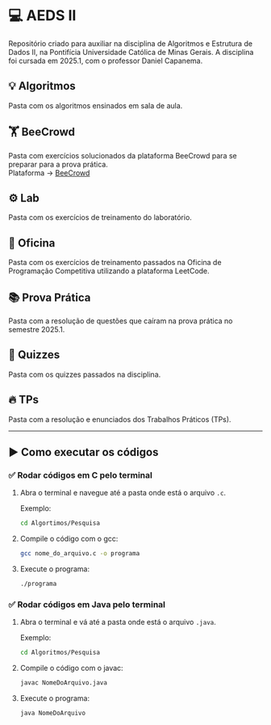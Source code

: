 # 💻 AEDS II
Repositório criado para auxiliar na disciplina de Algoritmos e Estrutura de Dados II, na Pontifícia Universidade Católica de Minas Gerais. A disciplina foi cursada em 2025.1, com o professor Daniel Capanema. 

## 💡 Algoritmos
Pasta com os algoritmos ensinados em sala de aula.

## 🏋️ BeeCrowd
Pasta com exercícios solucionados da plataforma BeeCrowd para se preparar para a prova prática.  
Plataforma → [BeeCrowd](https://judge.beecrowd.com/pt)

## ⚙️ Lab
Pasta com os exercícios de treinamento do laboratório.

## 📘 Oficina
Pasta com os exercícios de treinamento passados na Oficina de Programação Competitiva utilizando a plataforma LeetCode.

## 📚 Prova Prática
Pasta com a resolução de questões que caíram na prova prática no semestre 2025.1.

## 📝 Quizzes
Pasta com os quizzes passados na disciplina.

## 🔥 TPs
Pasta com a resolução e enunciados dos Trabalhos Práticos (TPs).

---

## ▶️ Como executar os códigos

### ✅ Rodar códigos em **C** pelo terminal

1. Abra o terminal e navegue até a pasta onde está o arquivo `.c`.
   
   Exemplo:
   ```bash
   cd Algortimos/Pesquisa
   
3. Compile o código com o gcc:
   ```bash
   gcc nome_do_arquivo.c -o programa

4. Execute o programa:
   ```bash
   ./programa
   
### ✅ Rodar códigos em Java pelo terminal
1. Abra o terminal e vá até a pasta onde está o arquivo `.java`.
   
   Exemplo:
   ```bash
   cd Algoritmos/Pesquisa
   
3. Compile o código com o javac:
   ```bash
   javac NomeDoArquivo.java
4. Execute o programa:
   ```bash
   java NomeDoArquivo
